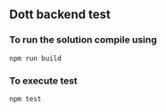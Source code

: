 ## Dott backend test

### To run the solution compile using
```
npm run build
```
### To execute test
```
npm test
```
